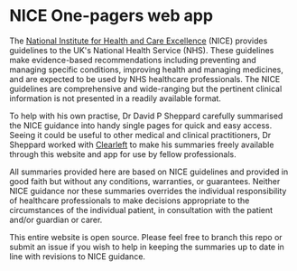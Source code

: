 # NICE One-pagers web app

The [National Institute for Health and Care Excellence](https://www.nice.org.uk/) (NICE) provides guidelines to the UK's National Health Service (NHS). These guidelines make evidence-based recommendations including preventing and managing specific conditions, improving health and managing medicines, and are expected to be used by NHS healthcare professionals. The NICE guidelines are comprehensive and wide-ranging but the pertinent clinical information is not presented in a readily available format.

To help with his own practise, Dr David P Sheppard carefully summarised the NICE guidance into handy single pages for quick and easy access. Seeing it could be useful to other medical and clinical practitioners, Dr Sheppard worked with [Clearleft](http://clearleft.com) to make his summaries freely available through this website and app for use by fellow professionals.

All summaries provided here are based on NICE guidelines and provided in good faith but without any conditions, warranties, or guarantees. Neither NICE guidance nor these summaries overrides the individual responsibility of healthcare professionals to make decisions appropriate to the circumstances of the individual patient, in consultation with the patient and/or guardian or carer.

This entire website is open source. Please feel free to branch this repo or submit an issue if you wish to help in keeping the summaries up to date in line with revisions to NICE guidance.
